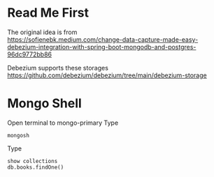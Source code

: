 # Read Me First
The original idea is from  
https://sofienebk.medium.com/change-data-capture-made-easy-debezium-integration-with-spring-boot-mongodb-and-postgres-96dc9772bb86

Debezium supports these storages
https://github.com/debezium/debezium/tree/main/debezium-storage

# Mongo Shell
Open terminal to mongo-primary
Type
```
mongosh
```
Type
```
show collections
db.books.findOne()
```
